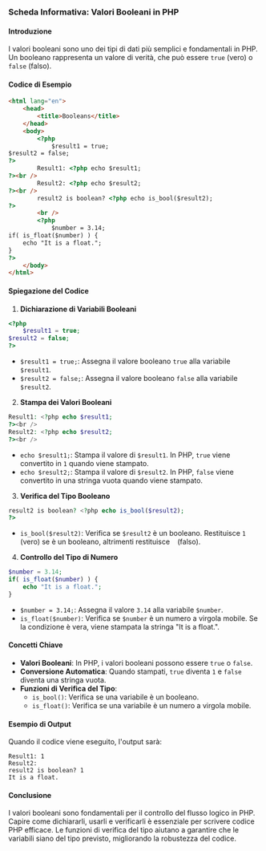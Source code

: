 ### Scheda Informativa: Valori Booleani in PHP
#### Introduzione
I valori booleani sono uno dei tipi di dati più semplici e fondamentali in PHP. Un booleano rappresenta un valore di verità, che può essere `true` (vero) o `false` (falso).
#### Codice di Esempio
```html
<html lang="en">
	<head>
		<title>Booleans</title>
	</head>
	<body>
		<?php
			$result1 = true;
$result2 = false;
?>
		Result1: <?php echo $result1;
?><br />
		Result2: <?php echo $result2;
?><br />
		result2 is boolean? <?php echo is_bool($result2);
?>
		<br />
		<?php
			$number = 3.14;
if( is_float($number) ) {
	echo "It is a float.";
}
?>
	</body>
</html>
```
#### Spiegazione del Codice
1. **Dichiarazione di Variabili Booleani**
```php
<?php
	$result1 = true;
$result2 = false;
?>
```
- `$result1 = true;`: Assegna il valore booleano `true` alla variabile `$result1`.
- `$result2 = false;`: Assegna il valore booleano `false` alla variabile `$result2`.
2. **Stampa dei Valori Booleani**
```php
Result1: <?php echo $result1;
?><br />
Result2: <?php echo $result2;
?><br />
```
- `echo $result1;`: Stampa il valore di `$result1`. In PHP, `true` viene convertito in `1` quando viene stampato.
- `echo $result2;`: Stampa il valore di `$result2`. In PHP, `false` viene convertito in una stringa vuota quando viene stampato.
3. **Verifica del Tipo Booleano**
```php
result2 is boolean? <?php echo is_bool($result2);
?>
```
- `is_bool($result2)`: Verifica se `$result2` è un booleano. Restituisce `1` (vero) se è un booleano, altrimenti restituisce ` ` (falso).
4. **Controllo del Tipo di Numero**
```php
$number = 3.14;
if( is_float($number) ) {
	echo "It is a float.";
}
```
- `$number = 3.14;`: Assegna il valore `3.14` alla variabile `$number`.
- `is_float($number)`: Verifica se `$number` è un numero a virgola mobile. Se la condizione è vera, viene stampata la stringa "It is a float.".
#### Concetti Chiave
- **Valori Booleani**: In PHP, i valori booleani possono essere `true` o `false`.
- **Conversione Automatica**: Quando stampati, `true` diventa `1` e `false` diventa una stringa vuota.
- **Funzioni di Verifica del Tipo**:
  - `is_bool()`: Verifica se una variabile è un booleano.
  - `is_float()`: Verifica se una variabile è un numero a virgola mobile.
#### Esempio di Output
Quando il codice viene eseguito, l'output sarà:
```
Result1: 1
Result2: 
result2 is boolean? 1
It is a float.
```
#### Conclusione
I valori booleani sono fondamentali per il controllo del flusso logico in PHP. Capire come dichiararli, usarli e verificarli è essenziale per scrivere codice PHP efficace. Le funzioni di verifica del tipo aiutano a garantire che le variabili siano del tipo previsto, migliorando la robustezza del codice.